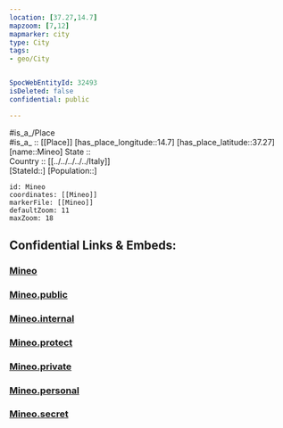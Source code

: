 ```yaml
---
location: [37.27,14.7] 
mapzoom: [7,12] 
mapmarker: city 
type: City
tags:
- geo/City


SpocWebEntityId: 32493
isDeleted: false
confidential: public

---
```

#is_a_/Place  
#is_a_ :: [[Place]] 
[has_place_longitude::14.7] 
[has_place_latitude::37.27] 
[name::Mineo] 
State ::  
Country :: [[../../../../../Italy]]  
[StateId::] 
[Population::] 



```leaflet
id: Mineo
coordinates: [[Mineo]] 
markerFile: [[Mineo]] 
defaultZoom: 11 
maxZoom: 18
```


## Confidential Links & Embeds: 

### [Mineo](/_Standards/Earth/Continent/Europe/Europe~South/Italy/regions~Italy/Sicily/Catania/City/Mineo.md) 

### [Mineo.public](/_public/Earth/Continent/Europe/Europe~South/Italy/regions~Italy/Sicily/Catania/City/Mineo.public.md) 

### [Mineo.internal](/_internal/Earth/Continent/Europe/Europe~South/Italy/regions~Italy/Sicily/Catania/City/Mineo.internal.md) 

### [Mineo.protect](/_protect/Earth/Continent/Europe/Europe~South/Italy/regions~Italy/Sicily/Catania/City/Mineo.protect.md) 

### [Mineo.private](/_private/Earth/Continent/Europe/Europe~South/Italy/regions~Italy/Sicily/Catania/City/Mineo.private.md) 

### [Mineo.personal](/_personal/Earth/Continent/Europe/Europe~South/Italy/regions~Italy/Sicily/Catania/City/Mineo.personal.md) 

### [Mineo.secret](/_secret/Earth/Continent/Europe/Europe~South/Italy/regions~Italy/Sicily/Catania/City/Mineo.secret.md)

